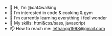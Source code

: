 - 👋 Hi, I’m @cat4walking
- 👀 I’m interested in code & cooking & gym
- 🌱 I’m currently learning everything i feel wonder
- 🌱 My skills: html&css/sass, javascript
- 📫 How to reach me: lethangg1998@gmail.com
